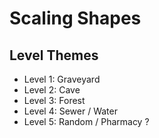 # Scaling Shapes

## Level Themes

- Level 1: Graveyard
- Level 2: Cave
- Level 3: Forest
- Level 4: Sewer / Water
- Level 5: Random / Pharmacy ?
